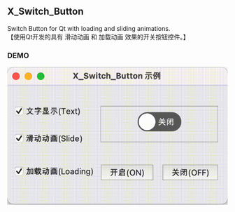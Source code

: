 ## X_Switch_Button  

Switch Button for Qt with loading and sliding animations.  
【使用Qt开发的具有 滑动动画 和 加载动画 效果的开关按钮控件。】  

### DEMO  
![img](https://github.com/jixianliu1234/X_Switch_Button/blob/main/x_switch_button.gif)  
